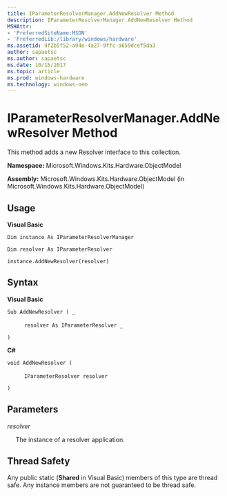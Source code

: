 ```yaml
---
title: IParameterResolverManager.AddNewResolver Method
description: IParameterResolverManager.AddNewResolver Method
MSHAttr:
- 'PreferredSiteName:MSDN'
- 'PreferredLib:/library/windows/hardware'
ms.assetid: 4f2b5f52-a94e-4a27-9ffc-a659dcef5da3
author: sapaetsc
ms.author: sapaetsc
ms.date: 10/15/2017
ms.topic: article
ms.prod: windows-hardware
ms.technology: windows-oem
---
```


# IParameterResolverManager.AddNewResolver Method


This method adds a new Resolver interface to this collection.

**Namespace:** Microsoft.Windows.Kits.Hardware.ObjectModel

**Assembly:** Microsoft.Windows.Kits.Hardware.ObjectModel (in Microsoft.Windows.Kits.Hardware.ObjectModel)

## <span id="Usage"></span><span id="usage"></span><span id="USAGE"></span>Usage


**Visual Basic**

`Dim instance As IParameterResolverManager`

`Dim resolver As IParameterResolver`

`instance.AddNewResolver(resolver)`

## <span id="Syntax"></span><span id="syntax"></span><span id="SYNTAX"></span>Syntax


**Visual Basic**

`Sub AddNewResolver ( _`

          `resolver As IParameterResolver _`

`)`

**C#**

`void AddNewResolver (`

          `IParameterResolver resolver`

`)`

## <span id="Parameters"></span><span id="parameters"></span><span id="PARAMETERS"></span>Parameters


*resolver*

     The instance of a resolver application.

## <span id="Thread_Safety"></span><span id="thread_safety"></span><span id="THREAD_SAFETY"></span>Thread Safety


Any public static (**Shared** in Visual Basic) members of this type are thread safe. Any instance members are not guaranteed to be thread safe.

 

 






